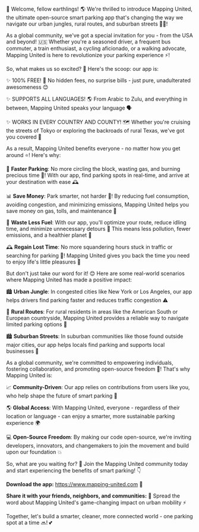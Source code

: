 🎉 Welcome, fellow earthlings! 🌎 We're thrilled to introduce Mapping United, the ultimate open-source smart parking app that's changing the way we navigate our urban jungles, rural routes, and suburban streets 🔴💨!

As a global community, we've got a special invitation for you - from the USA and beyond! 🇺🇸 Whether you're a seasoned driver, a frequent bus commuter, a train enthusiast, a cycling aficionado, or a walking advocate, Mapping United is here to revolutionize your parking experience ⚡️!

So, what makes us so excited? 🤔 Here's the scoop: our app is:

✨ 100% FREE! 💸 No hidden fees, no surprise bills - just pure, unadulterated awesomeness 😊

✨ SUPPORTS ALL LANGUAGES! 🌎 From Arabic to Zulu, and everything in between, Mapping United speaks your language 🗣️

✨ WORKS IN EVERY COUNTRY AND COUNTY! 🗺️ Whether you're cruising the streets of Tokyo or exploring the backroads of rural Texas, we've got you covered 🚀

As a result, Mapping United benefits everyone - no matter how you get around ⭐️! Here's why:

💪 **Faster Parking**: No more circling the block, wasting gas, and burning precious time 🔴! With our app, find parking spots in real-time, and arrive at your destination with ease 🕰️

📊 **Save Money**: Park smarter, not harder 💸! By reducing fuel consumption, avoiding congestion, and minimizing emissions, Mapping United helps you save money on gas, tolls, and maintenance 🔧

💚 **Waste Less Fuel**: With our app, you'll optimize your route, reduce idling time, and minimize unnecessary detours 🌟 This means less pollution, fewer emissions, and a healthier planet 🌿

🕰️ **Regain Lost Time**: No more squandering hours stuck in traffic or searching for parking 🔴! Mapping United gives you back the time you need to enjoy life's little pleasures 🎉

But don't just take our word for it! 😊 Here are some real-world scenarios where Mapping United has made a positive impact:

🏙️ **Urban Jungle**: In congested cities like New York or Los Angeles, our app helps drivers find parking faster and reduces traffic congestion ⚠️

🌳 **Rural Routes**: For rural residents in areas like the American South or European countryside, Mapping United provides a reliable way to navigate limited parking options 📍

🏙️ **Suburban Streets**: In suburban communities like those found outside major cities, our app helps locals find parking and supports local businesses 💼

As a global community, we're committed to empowering individuals, fostering collaboration, and promoting open-source freedom 🌟! That's why Mapping United is:

📈 **Community-Driven**: Our app relies on contributions from users like you, who help shape the future of smart parking 🚀

🌎 **Global Access**: With Mapping United, everyone - regardless of their location or language - can enjoy a smarter, more sustainable parking experience 🌍

💻 **Open-Source Freedom**: By making our code open-source, we're inviting developers, innovators, and changemakers to join the movement and build upon our foundation 💥

So, what are you waiting for? 🎉 Join the Mapping United community today and start experiencing the benefits of smart parking! 👇

**Download the app:** https://www.mapping-united.com 📲

**Share it with your friends, neighbors, and communities:** 🤩 Spread the word about Mapping United's game-changing impact on urban mobility ⚡️

Together, let's build a smarter, cleaner, more connected world - one parking spot at a time 🔜! 💕